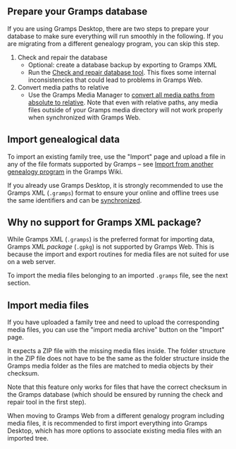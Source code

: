 

## Prepare your Gramps database

If you are using Gramps Desktop, there are two steps to prepare your database to make sure everything will run smoothly in the following. If you are migrating from a different genealogy program, you can skip this step.

1. Check and repair the database
    - Optional: create a database backup by exporting to Gramps XML
    - Run the [Check and repair database tool](https://gramps-project.org/wiki/index.php/Gramps_5.1_Wiki_Manual_-_Tools#Check_and_Repair_Database). This fixes some internal inconsistencies that could lead to problems in Gramps Web.
2. Convert media paths to relative
    - Use the Gramps Media Manager to [convert all media paths from absolute to relative](https://gramps-project.org/wiki/index.php/Gramps_5.1_Wiki_Manual_-_Tools#Convert_paths_from_relative_to_absolute). Note that even with relative paths, any media files outside of your Gramps media directory will not work properly when synchronized with Gramps Web.

## Import genealogical data

To import an existing family tree, use the "Import" page and upload a file in any of the file formats supported by Gramps &ndash; see [Import from another genealogy program](https://www.gramps-project.org/wiki/index.php/Import_from_another_genealogy_program) in the Gramps Wiki.

If you already use Gramps Desktop, it is strongly recommended to use the Gramps XML (`.gramps`) format to ensure your online and offline trees use the same identifiers and can be [synchronized](sync.md).

## Why no support for Gramps XML package?

While Gramps XML (`.gramps`) is the preferred format for importing data, Gramps XML *package* (`.gpkg`) is not supported by Gramps Web. This is because the import and export routines for media files are not suited for use on a web server.

To import the media files belonging to an imported `.gramps` file, see the next section.

## Import media files

If you have uploaded a family tree and need to upload the corresponding media files, you can use the "import media archive" button on the "Import" page.

It expects a ZIP file with the missing media files inside. The folder structure in the ZIP file does not have to be the same as the folder structure inside the Gramps media folder as the files are matched to media objects by their checksum.

Note that this feature only works for files that have the correct checksum in the Gramps database (which should be ensured by running the check and repair tool in the first step).

When moving to Gramps Web from a different genalogy program including media files, it is recommended to first import everything into Gramps Desktop, which has more options to associate existing media files with an imported tree.
